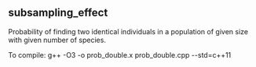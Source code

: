## subsampling_effect
Probability of finding two identical individuals in a population of given size with given number of species. 

To compile: g++ -O3 -o prob_double.x prob_double.cpp --std=c++11
